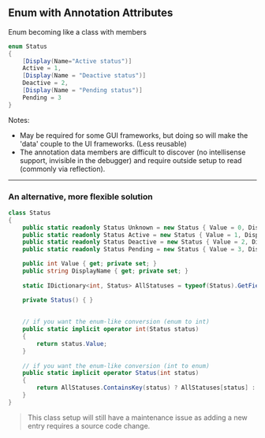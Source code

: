 ## Enum with Annotation Attributes

Enum becoming like a class with members
``` csharp
enum Status
{
    [Display(Name="Active status")]
    Active = 1,
    [Display(Name = "Deactive status")]
    Deactive = 2,
    [Display(Name = "Pending status")]
    Pending = 3
}
```

Notes:
* May be required for some GUI frameworks, but doing so will make the 'data' couple to the UI frameworks. (Less reusable)
* The annotation data members are difficult to discover (no intellisense support, invisible in the debugger) and require outside setup to read (commonly via reflection). 

-----

### An alternative, more flexible solution
``` csharp
class Status
{
    public static readonly Status Unknown = new Status { Value = 0, DisplayName = "" };
    public static readonly Status Active = new Status { Value = 1, DisplayName = "Active status" };
    public static readonly Status Deactive = new Status { Value = 2, DisplayName = "Deactive status" };
    public static readonly Status Pending = new Status { Value = 3, DisplayName = "Pending status" };

    public int Value { get; private set; }
    public string DisplayName { get; private set; }
    
    static IDictionary<int, Status> AllStatuses = typeof(Status).GetFields(BindingFlags.Public | BindingFlags.Static).ToDictionary(s => ((Status)s.GetValue(null)).Value, s => (Status)s.GetValue(null));

    private Status() { }
    
    
    // if you want the enum-like conversion (enum to int)
    public static implicit operator int(Status status)
    {
        return status.Value;   
    }
    
    // if you want the enum-like conversion (int to enum)
    public static implicit operator Status(int status)
    {
        return AllStatuses.ContainsKey(status) ? AllStatuses[status] : Unknown;
    }
}
```

> This class setup will still have a maintenance issue as adding a new entry requires a source code change.


